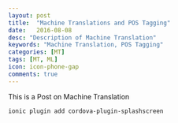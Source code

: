 ```yaml
---
layout: post
title:  "Machine Translations and POS Tagging"
date:   2016-08-08
desc: "Description of Machine Translation"
keywords: "Machine Translation, POS Tagging"
categories: [MT]
tags: [MT, ML]
icon: icon-phone-gap
comments: true
---
```


This is a Post on Machine Translation

```
ionic plugin add cordova-plugin-splashscreen
```